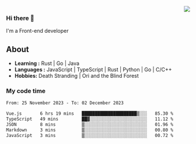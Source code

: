 <img align='right' src="https://github-readme-stats.vercel.app/api?username=strugglebak&show_icons=true">

### Hi there 👋

I'm a Front-end developer

## About

-  **Learning :** Rust | Go | Java
-  **Languages :** JavaScript | TypeScript | Rust | Python | Go | C/C++
-  **Hobbies:** Death Stranding | Ori and the Blind Forest

### My code time

<!--START_SECTION:waka-->

```txt
From: 25 November 2023 - To: 02 December 2023

Vue.js       6 hrs 19 mins   █████████████████████▒░░░   85.30 %
TypeScript   49 mins         ██▓░░░░░░░░░░░░░░░░░░░░░░   11.12 %
JSON         8 mins          ▒░░░░░░░░░░░░░░░░░░░░░░░░   01.96 %
Markdown     3 mins          ▒░░░░░░░░░░░░░░░░░░░░░░░░   00.80 %
JavaScript   3 mins          ▒░░░░░░░░░░░░░░░░░░░░░░░░   00.72 %
```

<!--END_SECTION:waka-->
